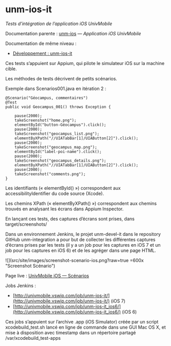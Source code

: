 unm-ios-it
==========

_Tests d’intégration de l’application iOS UnivMobile_

Documentation parente : [unm-ios](../README.md "Documentation parente : unm-ios/README.md") — _Application iOS UnivMobile_

Documentation de même niveau :

  * [Développement : unm-ios-it](Devel.md "Documentation : unm-ios-it/Devel.md") 
  
Ces tests s’appuient sur Appium, qui pilote le simulateur iOS sur la machine cible.

Les méthodes de tests décrivent de petits scénarios.

Exemple dans Scenarios001.java en itération 2 :

    @Scenario("Géocampus, commentaires")
	@Test
	public void Geocampus_001() throws Exception {

		pause(2000);
		takeScreenshot("home.png");
		elementById("button-Géocampus").click();
		pause(2000);
		takeScreenshot("geocampus_list.png");
		elementByXPath("//UIATabBar[1]/UIAButton[2]").click();
		pause(2000);
		takeScreenshot("geocampus_map.png");
		elementById("label-poi-name").click();
		pause(2000);
		takeScreenshot("geocampus_details.png");
		elementByXPath("//UIATabBar[1]/UIAButton[2]").click();
		pause(2000);
		takeScreenshot("comments.png");
	}

Les identifiants (« elementById() ») correspondent aux accessibilityIdentifier du code source (Xcode).

Les chemins XPath (« elementByXPath() ») correspondent aux chemins trouvés en
analysant les écrans dans Appium Inspector.

En lançant ces tests, des captures d’écrans sont prises, dans target/screenshots/

Dans un environnement Jenkins,
le projet unm-devel-it dans le repository GitHub unm-integration
a pour but de collecter les différentes captures d’écrans prises par les tests (il y a un job pour les captures en iOS 7 et un job pour les captures en iOS 6) et de les agréger dans une page HTML.

![](src/site/images/screenshot-scenario-ios.png?raw=true =600x "Screenshot Scénario")

Page live : [UnivMobile iOS — Scénarios](http://univmobile.vswip.com/job/unm-devel-it/lastSuccessfulBuild/artifact/unm-devel-it/target/unm-ios-it-scenarios-dump.html)

Jobs Jenkins :

  * [http://univmobile.vswip.com/job/unm-ios-it/](http://univmobile.vswip.com/job/unm-ios-it/) (iOS 7)
  * [http://univmobile.vswip.com/job/unm-ios-it_ios6/](http://univmobile.vswip.com/job/unm-ios-it_ios6/) (iOS 6)

Ces jobs s’appuient sur l’archive .app (iOS Simulator) créée
par un script xcodebuild_test.sh lancé en ligne de commande dans une GUI Mac OS X, et mise à disposition
avec timestamp dans un répertoire partagé /var/xcodebuild_test-apps
